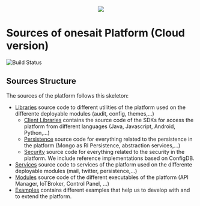 <p align="center">
  <a src='https://www.onesaitplatform.com/'>
    <img src='../resources/images/onesait-platform-logo.png'/>
  </a>
</p> 

# Sources of onesait Platform (Cloud version)
![Build Status](https://sofia2-devops.westeurope.cloudapp.azure.com/jenkins/buildStatus/icon?job=onesait-platform/master)

## Sources Structure

The sources of the platform follows this skeleton:

*  [Libraries](libraries/) source code to different utilities of the platform used on the differente deployable modules (audit, config, themes,...)
   * [Client Libraries](libraries/client-libraries/) contains the source code of the SDKs for access the platform from different languages (Java, Javascript, Android, Python,...)
   * [Persistence](persistence/) source code for everything related to the persistence in the platform (Mongo as RI Persistence, abstraction services,...)
   * [Security](security/) source code for everything related to the security in the platform. We include reference implementations based on ConfigDB.
*  [Services](services/) source code to services of the platform used on the differente deployable modules (mail, twitter, persistence,...)
*  [Modules](modules/) source code of the different executables of the platform (API Manager, IoTBroker, Control Panel, ...)
*  [Examples](examples/) contains different examples that help us to develop with and to extend the platform.
